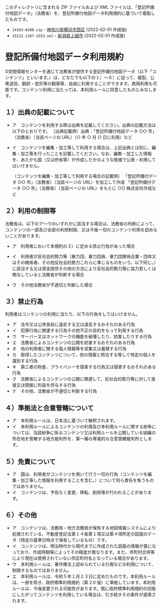 このディレクトリに含まれる ZIP ファイルおよび XML ファイルは、「登記所備付地図データ」（法務省）を、登記所備付地図データ利用規約に基づいて複製したものです。

- `14103-0200.zip` - [神奈川県横浜市西区](https://www.geospatial.jp/ckan/dataset/houmusyouchizu-2022-1-756) (2022-02-01 作成版)
- `15222-1107-1553.xml` - [新潟県上越市](https://www.geospatial.jp/ckan/dataset/houmusyouchizu-2022-1-835) (2022-02-01 作成版)

# 登記所備付地図データ利用規約

G空間情報センターを通じて法務省が提供する登記所備付地図データ（以下「コンテンツ」といいます。）は、どなたでも以下の１）～６）に従って、複製、公衆送信、翻訳・変形等の翻案等、自由に利用することができます。商用利用も可能です。コンテンツ利用に当たっては、本利用ルールに同意したものとみなします。

## １）出典の記載について

- ア　コンテンツを利用する際は出典を記載してください。出典の記載方法は以下のとおりです。
  （出典記載例）出典：「登記所備付地図データ ○○ 市」（法務省）（当該ページの URL）（○ 年 ○ 月 ○ 日に利用）など

- イ　コンテンツを編集・加工等して利用する場合は、上記出典とは別に、編集・加工等を行ったことを記載してください。なお、編集・加工した情報を、あたかも国（又は府省等）が作成したかのような態様で公表・利用してはいけません。

  （コンテンツを編集・加工等して利用する場合の記載例）
  「登記所備付データ ○○ 市」（法務省）（当該ページの URL）を加工して作成
  「登記所備付データ ○○ 市」（法務省）（当該ページの URL）をもとに ○○ 株式会社作成など

## ２）利用の制限等

法務省は、以下のア～ウのいずれかに該当する場合は、法務省の判断によって、コンテンツの一部及び全部の利用制限、又は今後一切のコンテンツ利用を認めないことがあります。

- ア　利用者において本規約の３）に定める禁止行為があった場合

- イ　利用者が反社会的勢力等（暴力団、暴力団員、暴力団関係企業・団体又はその関係者、その他反社会的勢力これらに準じるものをいう。以下同じ。）に該当する又は資金提供その他の方法により反社会的勢力等に協力若しくは関与していると法務省が判断する場合

- ウ　その他法務省が不適切と判断した場合

## ３）禁止行為

利用者はコンテンツの利用に当たり、以下の行為をしてはいけません。

- ア　法令又は公序良俗に違反する又は違反するおそれのある行為
- イ　犯罪行為に関連する行為その他不正の目的をもって利用する行為
- ウ　サーバー又はネットワークの機能を破壊したり、妨害したりする行為
- エ　法務省によるコンテンツの公開を妨害するおそれのある行為
- オ　他の利用者に関する個人情報等を収集又は蓄積する行為
- カ　取得したコンテンツについて、他の情報と照合する等して特定の個人を識別する行為
- キ　第三者の財産、プライバシーを侵害する行為又は侵害するおそれのある行為
- ク　法務省によるコンテンツの公開に関連して、反社会的勢力等に対して直接又は間接に利益を供与する行為
- ケ　その他、法務省が不適切と判断する行為

## ４）準拠法と合意管轄について

- ア　本利用ルールは、日本法に基づいて解釈されます。
- イ　本利用ルールによるコンテンツの利用及び本利用ルールに関する紛争については、当該紛争に係るコンテンツ又は利用ルールを公開している組織の所在地を管轄する地方裁判所を、第一審の専属的な合意管轄裁判所とします。

## ５）免責について

- ア　国は、利用者がコンテンツを用いて行う一切の行為（コンテンツを編集・加工等した情報を利用することを含む。）について何ら責任を負うものではありません。
- イ　コンテンツは、予告なく変更、移転、削除等が行われることがあります。

## ６）その他

- ア　コンテンツは、法務局・地方法務局が保有する地図情報システムにより処理されている、不動産登記法第１４条第１項又は第４項所定の図面のデータ（特定の基準日時点で保有しているもの）です。
- イ　コンテンツは、明治時代から現代までに作成された図面の情報が基になっており、作成時期等によってその精度が異なります。また、市町村合併等により現在は使用されていない市区町村名となっている場合があります。
- ウ　本利用ルールは、著作権法上認められている引用などの利用について、制限するものではありません。
- エ　本利用ルールは、令和５年１月２３日に定めたものです。本利用ルールは、一部を除き、政府標準利用規約（第 2.0 版）に準拠しています。本利用ルールは、今後変更される可能性があります。既に政府標準利用規約の旧版にしたがってコンテンツを利用している場合は、引き続きその条件が適用されます。
